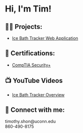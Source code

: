 <h1>Hi, I'm Tim!</h1>

<h2>👨‍💻 Projects:</h2>

- [Ice Bath Tracker Web Application](https://github.com/TimothyShon/Ice-Bath-Tracker)

<h2>📄 Certifications:</h2>

- [CompTIA Security+](https://github.com/user-attachments/assets/9820931e-365d-4eb3-b0d7-a06c41db4bb8)

<h2>📺 YouTube Videos</h2>

- [Ice Bath Tracker Overview](https://www.youtube.com/watch?v=VA67-4BX1Tw)

<h2>🤳 Connect with me:</h2>
<p>timothy.shon@uconn.edu<br>860-490-8175</p>

